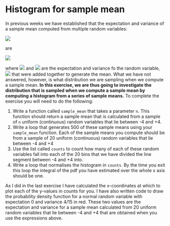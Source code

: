 # Histogram for sample mean

In previous weeks we have established that the expectation and variance of a sample mean computed from multiple random variables:

![](https://render.githubusercontent.com/render/math?math=\overline{X}=\frac{1}{n}\sum_{i=1}^{n}X_i)

are

![](https://render.githubusercontent.com/render/math?math=\mathbb{E}(\overline{X})=\mathbb{E}(X)\qquad\textrm{and}\qquad\textrm{var}(\overline{X})=\frac{\textrm{var}(X)}{n})

where ![](https://render.githubusercontent.com/render/math?math=\mathbb{E}(X)) and ![](https://render.githubusercontent.com/render/math?math=\textrm{var}(X)) are the expectation and variance fo the random variable, ![](https://render.githubusercontent.com/render/math?math=X_i) that were added together to generate the mean.  What we have not answered, however, is what distribution we are sampling when we compute a sample mean.  __In this exercise, we are thus going to investigate the distribution that is sampled when we compute a sample mean by computing a histogram from a series of sample means.__  To complete the exercise you will need to do the following:

1. Write a function called `sample_mean` that takes a parameter `n`.  This function should return a sample mean that is calculated from a sample of `n` uniform (continuous) random variables that lie between -4 and +4.
2. Write a loop that generates 500 of these sample means using your `sample_mean` function.  Each of the sample means you compute should be from a sample of 20 uniform (continuous) random variables that lie between -4 and +4
3. Use the list called `counts` to count how many of each of these random variables fall into each of the 20 bins that we have divided the line segment between -4 and +4 into.
4. Write a loop that normalises the histogram in `counts`.  By the time you exit this loop the integral of the pdf you have estimated over the whole x axis should be one.

As I did in the last exercise I have calculated the x-coordinates at which to plot each of the y-values in counts for you.  I have also written code to draw the probability density function for a normal random variable with expectation 0 and variance 4/15 in red.  These two values are the expectation and variance for a sample mean calculated from 20 uniform random variables that lie between -4 and +4 that are obtained when you use the expressions above.
